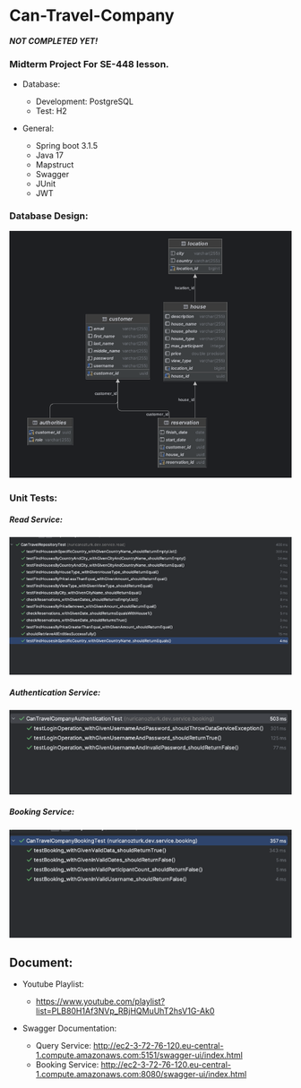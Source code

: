# Can-Travel-Company

##### NOT COMPLETED YET!

### Midterm Project For SE-448 lesson.

- Database:
    - Development: PostgreSQL
    - Test: H2

- General:
    - Spring boot 3.1.5
    - Java 17
    - Mapstruct
    - Swagger
    - JUnit
    - JWT

### Database Design:

![db_design.png](image%2Fdb_design.png)

### Unit Tests:

##### Read Service:

![unit_tests.png](image%2Funit_tests.png)

##### Authentication Service:

![auth_test.png](image%2Fauth_test.png)

##### Booking Service:

![booking_test.png](image%2Fbooking_test.png)

## Document:
- Youtube Playlist:
  - https://www.youtube.com/playlist?list=PLB80H1Af3NVp_RBjHQMuUhT2hsV1G-Ak0

- Swagger Documentation:
  - Query Service: http://ec2-3-72-76-120.eu-central-1.compute.amazonaws.com:5151/swagger-ui/index.html
  - Booking Service: http://ec2-3-72-76-120.eu-central-1.compute.amazonaws.com:8080/swagger-ui/index.html
